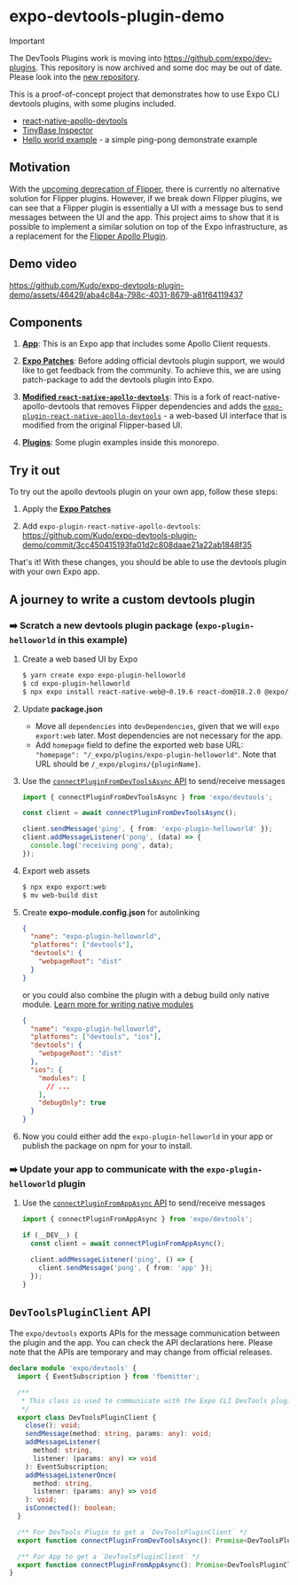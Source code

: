 # expo-devtools-plugin-demo

> [!IMPORTANT]
> The DevTools Plugins work is moving into https://github.com/expo/dev-plugins. This repository is now archived and some doc may be out of date. Please look into the [new repository](https://github.com/expo/dev-plugins). 

This is a proof-of-concept project that demonstrates how to use Expo CLI devtools plugins, with some plugins included.

- [react-native-apollo-devtools](https://github.com/razorpay/react-native-apollo-devtools)
- [TinyBase Inspector](https://tinybase.org/guides/developer-tools/inspecting-data/)
- [Hello world example](https://github.com/Kudo/expo-devtools-plugin-demo/tree/main/packages/expo-plugin-helloworld) - a simple ping-pong demonstrate example

## Motivation

With the [upcoming deprecation of Flipper](https://github.com/react-native-community/discussions-and-proposals/pull/641), there is currently no alternative solution for Flipper plugins. However, if we break down Flipper plugins, we can see that a Flipper plugin is essentially a UI with a message bus to send messages between the UI and the app. This project aims to show that it is possible to implement a similar solution on top of the Expo infrastructure, as a replacement for the [Flipper Apollo Plugin](https://github.com/razorpay/react-native-apollo-devtools).

## Demo video

https://github.com/Kudo/expo-devtools-plugin-demo/assets/46429/aba4c84a-798c-4031-8679-a81f64119437

## Components

1. [**App**](https://github.com/Kudo/expo-devtools-plugin-demo/tree/main/apps/demo): This is an Expo app that includes some Apollo Client requests.

2. [**Expo Patches**](https://github.com/Kudo/expo-devtools-plugin-demo/tree/main/patches): Before adding official devtools plugin support, we would like to get feedback from the community. To achieve this, we are using patch-package to add the devtools plugin into Expo.

3. [**Modified `react-native-apollo-devtools`**](https://github.com/Kudo/react-native-apollo-devtools/tree/%40kudo/devtools-plugin): This is a fork of react-native-apollo-devtools that removes Flipper dependencies and adds the [`expo-plugin-react-native-apollo-devtools`](https://github.com/Kudo/react-native-apollo-devtools/tree/%40kudo/devtools-plugin/packages/expo-plugin-react-native-apollo-devtools) - a web-based UI interface that is modified from the original Flipper-based UI.

4. [**Plugins**](https://github.com/Kudo/expo-devtools-plugin-demo/tree/main/packages): Some plugin examples inside this monorepo.

## Try it out

To try out the apollo devtools plugin on your own app, follow these steps:

1. Apply the [**Expo Patches**](https://github.com/Kudo/expo-devtools-plugin-demo/tree/main/patches)

2. Add `expo-plugin-react-native-apollo-devtools`: https://github.com/Kudo/expo-devtools-plugin-demo/commit/3cc450415193fa01d2c808daae21a22ab1848f35

That's it! With these changes, you should be able to use the devtools plugin with your own Expo app.

## A journey to write a custom devtools plugin

### ➡️ Scratch a new devtools plugin package (`expo-plugin-helloworld` in this example)

1. Create a web based UI by Expo

   ```sh
   $ yarn create expo expo-plugin-helloworld
   $ cd expo-plugin-helloworld
   $ npx expo install react-native-web@~0.19.6 react-dom@18.2.0 @expo/webpack-config
   ```

2. Update **package.json**

   - Move all `dependencies` into `devDependencies`, given that we will `expo export:web` later. Most dependencies are not necessary for the app.
   - Add `homepage` field to define the exported web base URL: `"homepage": "/_expo/plugins/expo-plugin-helloworld"`. Note that URL should be `/_expo/plugins/{pluginName}`.

3. Use the [`connectPluginFromDevToolsAsync` API](#devtoolspluginclient-api) to send/receive messages

   ```ts
   import { connectPluginFromDevToolsAsync } from 'expo/devtools';

   const client = await connectPluginFromDevToolsAsync();

   client.sendMessage('ping', { from: 'expo-plugin-helloworld' });
   client.addMessageListener('pong', (data) => {
     console.log('receiving pong', data);
   });
   ```

4. Export web assets

   ```sh
   $ npx expo export:web
   $ mv web-build dist
   ```

5. Create **expo-module.config.json** for autolinking

   ```json
   {
     "name": "expo-plugin-helloworld",
     "platforms": ["devtools"],
     "devtools": {
       "webpageRoot": "dist"
     }
   }
   ```

   or you could also combine the plugin with a debug build only native module. [Learn more for writing native modules](https://docs.expo.dev/modules/overview/)

   ```json
   {
     "name": "expo-plugin-helloworld",
     "platforms": ["devtools", "ios"],
     "devtools": {
       "webpageRoot": "dist"
     },
     "ios": {
       "modules": [
         // ...
       ],
       "debugOnly": true
     }
   }
   ```

6. Now you could either add the `expo-plugin-helloworld` in your app or publish the package on npm for your to install.

### ➡️ Update your app to communicate with the `expo-plugin-helloworld` plugin

1. Use the [`connectPluginFromAppAsync` API](#devtoolspluginclient-api) to send/receive messages

   ```ts
   import { connectPluginFromAppAsync } from 'expo/devtools';

   if (__DEV__) {
     const client = await connectPluginFromAppAsync();

     client.addMessageListener('ping', () => {
       client.sendMessage('pong', { from: 'app' });
     });
   }
   ```

## `DevToolsPluginClient` API

The `expo/devtools` exports APIs for the message communication between the plugin and the app. You can check the API declarations here. Please note that the APIs are temporary and may change from official releases.

```ts
declare module 'expo/devtools' {
  import { EventSubscription } from 'fbemitter';

  /**
   * This class is used to communicate with the Expo CLI DevTools plugin.
   */
  export class DevToolsPluginClient {
    close(): void;
    sendMessage(method: string, params: any): void;
    addMessageListener(
      method: string,
      listener: (params: any) => void
    ): EventSubscription;
    addMessageListenerOnce(
      method: string,
      listener: (params: any) => void
    ): void;
    isConnected(): boolean;
  }

  /** For DevTools Plugin to get a `DevToolsPluginClient` */
  export function connectPluginFromDevToolsAsync(): Promise<DevToolsPluginClient>;

  /** For App to get a `DevToolsPluginClient` */
  export function connectPluginFromAppAsync(): Promise<DevToolsPluginClient>;
}
```
